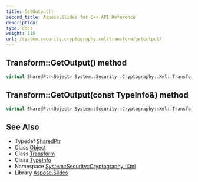 ```yaml
---
title: GetOutput()
second_title: Aspose.Slides for C++ API Reference
description: 
type: docs
weight: 118
url: /system.security.cryptography.xml/transform/getoutput/
---
```

## Transform::GetOutput() method




```cpp
virtual SharedPtr<Object> System::Security::Cryptography::Xml::Transform::GetOutput()=0
```

## Transform::GetOutput(const TypeInfo\&) method




```cpp
virtual SharedPtr<Object> System::Security::Cryptography::Xml::Transform::GetOutput(const TypeInfo &type)=0
```

## See Also

* Typedef [SharedPtr](../../../system/sharedptr/)
* Class [Object](../../../system/object/)
* Class [Transform](../)
* Class [TypeInfo](../../../system/typeinfo/)
* Namespace [System::Security::Cryptography::Xml](../../)
* Library [Aspose.Slides](../../../)